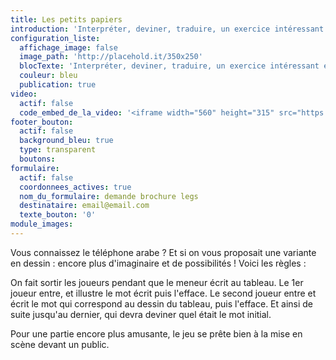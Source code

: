 ```yaml
---
title: Les petits papiers
introduction: 'Interpréter, deviner, traduire, un exercice intéressant et forcément drôle que nous invitons à découvrir avec les enfants.'
configuration_liste:
  affichage_image: false
  image_path: 'http://placehold.it/350x250'
  blocTexte: 'Interpréter, deviner, traduire, un exercice intéressant et forcément drôle que nous invitons à découvrir avec les enfants.'
  couleur: bleu
  publication: true
video:
  actif: false
  code_embed_de_la_video: '<iframe width="560" height="315" src="https://www.youtube.com/embed/7Lw7n1ymXAY" frameborder="0" allowfullscreen></iframe>'
footer_bouton:
  actif: false
  background_bleu: true
  type: transparent
  boutons:
formulaire:
  actif: false
  coordonnees_actives: true
  nom_du_formulaire: demande brochure legs
  destinataire: email@email.com
  texte_bouton: '0'
module_images:
---
```



Vous connaissez le téléphone arabe ? Et si on vous proposait une variante en dessin : encore plus d'imaginaire et de possibilités ! Voici les règles :

On fait sortir les joueurs pendant que le meneur écrit au tableau. Le 1er joueur entre, et illustre le mot écrit puis l'efface. Le second joueur entre et écrit le mot qui correspond au dessin du tableau, puis l'efface. Et ainsi de suite jusqu'au dernier, qui devra deviner quel était le mot initial.

Pour une partie encore plus amusante, le jeu se prête bien à la mise en scène devant un public.